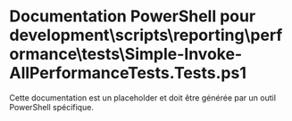 # Documentation PowerShell pour development\scripts\reporting\performance\tests\Simple-Invoke-AllPerformanceTests.Tests.ps1

Cette documentation est un placeholder et doit être générée par un outil PowerShell spécifique.
